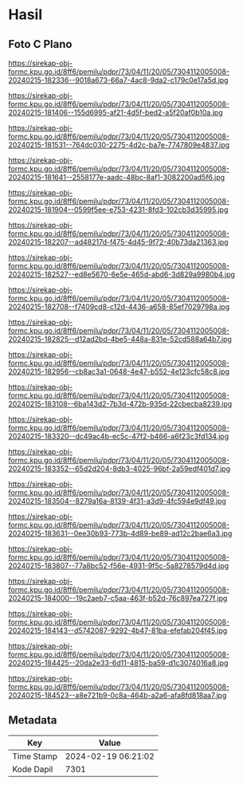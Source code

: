 # Hasil

## Foto C Plano

https://sirekap-obj-formc.kpu.go.id/8ff6/pemilu/pdpr/73/04/11/20/05/7304112005008-20240215-182336--9018a673-66a7-4ac8-9da2-c179c0e17a5d.jpg

https://sirekap-obj-formc.kpu.go.id/8ff6/pemilu/pdpr/73/04/11/20/05/7304112005008-20240215-181406--155d6995-af21-4d5f-bed2-a5f20af0b10a.jpg

https://sirekap-obj-formc.kpu.go.id/8ff6/pemilu/pdpr/73/04/11/20/05/7304112005008-20240215-181531--764dc030-2275-4d2c-ba7e-7747809e4837.jpg

https://sirekap-obj-formc.kpu.go.id/8ff6/pemilu/pdpr/73/04/11/20/05/7304112005008-20240215-181641--2558177e-aadc-48bc-8af1-3082200ad5f6.jpg

https://sirekap-obj-formc.kpu.go.id/8ff6/pemilu/pdpr/73/04/11/20/05/7304112005008-20240215-181904--0599f5ee-e753-4231-8fd3-102cb3d35995.jpg

https://sirekap-obj-formc.kpu.go.id/8ff6/pemilu/pdpr/73/04/11/20/05/7304112005008-20240215-182207--ad48217d-f475-4d45-9f72-40b73da21363.jpg

https://sirekap-obj-formc.kpu.go.id/8ff6/pemilu/pdpr/73/04/11/20/05/7304112005008-20240215-182527--ed8e5670-6e5e-465d-abd6-3d829a9980b4.jpg

https://sirekap-obj-formc.kpu.go.id/8ff6/pemilu/pdpr/73/04/11/20/05/7304112005008-20240215-182708--f7409cd8-c12d-4436-a658-85ef7029798a.jpg

https://sirekap-obj-formc.kpu.go.id/8ff6/pemilu/pdpr/73/04/11/20/05/7304112005008-20240215-182825--d12ad2bd-4be5-448a-831e-52cd588a64b7.jpg

https://sirekap-obj-formc.kpu.go.id/8ff6/pemilu/pdpr/73/04/11/20/05/7304112005008-20240215-182956--cb8ac3a1-0648-4e47-b552-4e123cfc58c8.jpg

https://sirekap-obj-formc.kpu.go.id/8ff6/pemilu/pdpr/73/04/11/20/05/7304112005008-20240215-183108--6ba143d2-7b3d-472b-935d-22cbecba8239.jpg

https://sirekap-obj-formc.kpu.go.id/8ff6/pemilu/pdpr/73/04/11/20/05/7304112005008-20240215-183320--dc49ac4b-ec5c-47f2-b466-a6f23c3fd134.jpg

https://sirekap-obj-formc.kpu.go.id/8ff6/pemilu/pdpr/73/04/11/20/05/7304112005008-20240215-183352--65d2d204-8db3-4025-96bf-2a59edf401d7.jpg

https://sirekap-obj-formc.kpu.go.id/8ff6/pemilu/pdpr/73/04/11/20/05/7304112005008-20240215-183504--8279a16a-8139-4f31-a3d9-4fc594e9df49.jpg

https://sirekap-obj-formc.kpu.go.id/8ff6/pemilu/pdpr/73/04/11/20/05/7304112005008-20240215-183631--0ee30b93-773b-4d89-be89-ad12c2bae6a3.jpg

https://sirekap-obj-formc.kpu.go.id/8ff6/pemilu/pdpr/73/04/11/20/05/7304112005008-20240215-183807--77a8bc52-f56e-4931-9f5c-5a8278579d4d.jpg

https://sirekap-obj-formc.kpu.go.id/8ff6/pemilu/pdpr/73/04/11/20/05/7304112005008-20240215-184000--19c2aeb7-c5aa-463f-b52d-76c897ea727f.jpg

https://sirekap-obj-formc.kpu.go.id/8ff6/pemilu/pdpr/73/04/11/20/05/7304112005008-20240215-184143--d5742087-9292-4b47-81ba-efefab204f45.jpg

https://sirekap-obj-formc.kpu.go.id/8ff6/pemilu/pdpr/73/04/11/20/05/7304112005008-20240215-184425--20da2e33-6d11-4815-ba59-d1c3074016a8.jpg

https://sirekap-obj-formc.kpu.go.id/8ff6/pemilu/pdpr/73/04/11/20/05/7304112005008-20240215-184523--a8e721b9-0c8a-464b-a2a6-afa8fd818aa7.jpg


## Metadata

| Key        | Value               |
| ---------- | ------------------- |
| Time Stamp | 2024-02-19 06:21:02 |
| Kode Dapil | 7301                |



